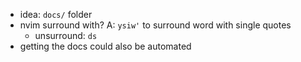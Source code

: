 - idea: `docs/` folder
- nvim surround with? A: `ysiw'` to surround word with single quotes
  - unsurround: `ds`
- getting the docs could also be automated
